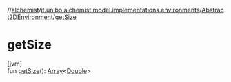 //[alchemist](../../../index.md)/[it.unibo.alchemist.model.implementations.environments](../index.md)/[Abstract2DEnvironment](index.md)/[getSize](get-size.md)

# getSize

[jvm]\
fun [getSize](get-size.md)(): [Array](https://kotlinlang.org/api/latest/jvm/stdlib/kotlin/-array/index.html)<[Double](https://kotlinlang.org/api/latest/jvm/stdlib/kotlin/-double/index.html)>
